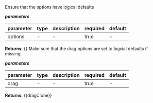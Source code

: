  Ensure that the options have logical defaults  ***parameters***|parameter|type|description|required|default||---------|----|-----------|--------|-------||options|-|-|true|-|**Returns**: {} Make sure that the drag options are set to logcial defaults if missing  ***parameters***|parameter|type|description|required|default||---------|----|-----------|--------|-------||drag|-|-|true|-|**Returns**: {{dragClone}}